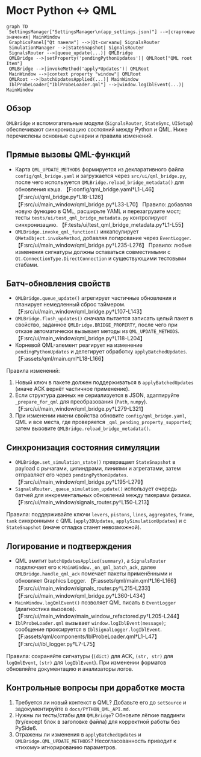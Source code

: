 # Мост Python ↔ QML

```mermaid
graph TD
 SettingsManager["SettingsManager\n(app_settings.json)"] -->|стартовые значения| MainWindow
 GraphicsPanel["Qt панели"] -->|Qt-сигналы| SignalsRouter
 SimulationManager -->|StateSnapshot| SignalsRouter
 SignalsRouter -->|queue_update(...)| QMLBridge
 QMLBridge -->|setProperty('pendingPythonUpdates')| QMLRoot["QML root Item"]
 QMLBridge -->|invokeMethod('apply*Updates')| QMLRoot
 MainWindow -->|context property "window"| QMLRoot
 QMLRoot -->|batchUpdatesApplied(...)| MainWindow
 IblProbeLoader["IblProbeLoader.qml"] -->|window.logIblEvent(...)| MainWindow
```

## Обзор

`QMLBridge` и вспомогательные модули (`SignalsRouter`, `StateSync`, `UISetup`) обеспечивают синхронизацию состояний между Python и QML. Ниже перечислены основные сценарии и правила изменений.

## Прямые вызовы QML-функций

- Карта `QML_UPDATE_METHODS` формируется из декларативного файла `config/qml_bridge.yaml` и загружается через `src/ui/qml_bridge.py`, после чего используется `QMLBridge.reload_bridge_metadata()` для обновления кэша. 【F:config/qml_bridge.yaml†L1-L46】【F:src/ui/qml_bridge.py†L18-L126】【F:src/ui/main_window/qml_bridge.py†L33-L70】
  Правило: добавляя новую функцию в QML, расширьте YAML и перезагрузите мост; тесты `tests/ui/test_qml_bridge_metadata.py` контролируют синхронизацию. 【F:tests/ui/test_qml_bridge_metadata.py†L1-L55】
- `QMLBridge.invoke_qml_function()` инкапсулирует `QMetaObject.invokeMethod`, добавляя логирование через `EventLogger`. 【F:src/ui/main_window/qml_bridge.py†L235-L276】 
 Правило: любые изменения сигнатуры должны оставаться совместимыми с `Qt.ConnectionType.DirectConnection` и существующими тестовыми стабами.

## Батч-обновления свойств

- `QMLBridge.queue_update()` агрегирует частичные обновления и планирует немедленный сброс таймером. 【F:src/ui/main_window/qml_bridge.py†L107-L143】
- `QMLBridge.flush_updates()` сначала пытается записать целый пакет в свойство, заданное `QMLBridge.BRIDGE_PROPERTY`, после чего при отказе автоматически вызывает методы из `QML_UPDATE_METHODS`. 【F:src/ui/main_window/qml_bridge.py†L118-L204】
- Корневой QML-элемент реагирует на изменение `pendingPythonUpdates` и делегирует обработку `applyBatchedUpdates`. 【F:assets/qml/main.qml†L18-L166】
 
Правила изменений:
1. Новый ключ в пакете должен поддерживаться в `applyBatchedUpdates` (иначе ACK вернёт частичное применение).
2. Если структура данных не сериализуется в JSON, адаптируйте `_prepare_for_qml` для преобразования (`Path`, `numpy`). 【F:src/ui/main_window/qml_bridge.py†L279-L321】
3. При изменении имени свойства обновите `config/qml_bridge.yaml`, QML и все места, где проверяется `_qml_pending_property_supported`; затем вызовите `QMLBridge.reload_bridge_metadata()`.

## Синхронизация состояния симуляции

- `QMLBridge.set_simulation_state()` превращает `StateSnapshot` в payload с рычагами, цилиндрами, линиями и агрегатами, затем отправляет его через `pendingPythonUpdates`. 【F:src/ui/main_window/qml_bridge.py†L195-L279】
- `SignalsRouter._queue_simulation_update()` использует очередь батчей для инкрементальных обновлений между тикерами физики. 【F:src/ui/main_window/signals_router.py†L150-L213】
 
Правила: поддерживайте ключи `levers`, `pistons`, `lines`, `aggregates`, `frame`, `tank` синхронными с QML (`apply3DUpdates`, `applySimulationUpdates`) и с `StateSnapshot` (иначе отладка станет невозможной).

## Логирование и подтверждения

- QML эмитит `batchUpdatesApplied(summary)`, а `SignalsRouter` подключает его к `MainWindow._on_qml_batch_ack`, далее `QMLBridge.handle_qml_ack` помечает пакеты применёнными и обновляет Graphics Logger. 【F:assets/qml/main.qml†L16-L166】【F:src/ui/main_window/signals_router.py†L215-L233】【F:src/ui/main_window/qml_bridge.py†L360-L434】
- `MainWindow.logQmlEvent()` позволяет QML писать в `EventLogger` (диагностика вызовов). 【F:src/ui/main_window/main_window_refactored.py†L205-L244】
- `IblProbeLoader.qml` вызывает `window.logIblEvent(message)`; сообщение проксируется в `IblSignalLogger.logIblEvent`. 【F:assets/qml/components/IblProbeLoader.qml†L1-L47】【F:src/ui/ibl_logger.py†L7-L75】
 
Правила: сохраняйте сигнатуры (`(dict)` для ACK, `(str, str)` для `logQmlEvent`, `(str)` для `logIblEvent`). При изменении форматов обновляйте документацию и анализаторы логов.

## Контрольные вопросы при доработке моста

1. Требуется ли новый контекст в QML? Добавьте его до `setSource` и задокументируйте в `docs/PYTHON_QML_API.md`.
2. Нужны ли тесты/стабы для `QMLBridge`? Обновите лёгкие паддинги (try/except блок в заголовке файла) для корректной работы без PySide6.
3. Отражены ли изменения в `applyBatchedUpdates` и `QMLBridge.QML_UPDATE_METHODS`? Несогласованность приводит к «тихому» игнорированию параметров.
